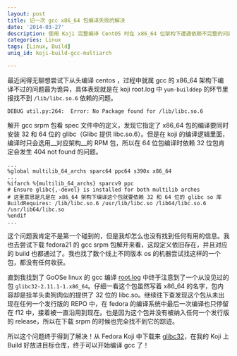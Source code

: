 ```yaml
---
layout: post
title: 记一次 gcc x86_64 包编译失败的解决
date: '2014-03-27'
description: 使用 Koji 完整编译 CentOS 时在 x86_64 位架构下遭遇依赖不完整的问题
categories: Linux
tags: [Linux, Build]
uniq_id: koji-build-gcc-multiarch

---
```


最近闲得无聊想尝试下从头编译 centos ，过程中就属 gcc 的 x86_64 架构下编译不过的问题最为诡异，具体表现就是在 koji root.log 中 `yum-builddep` 的环节里报找不到 `/lib/libc.so.6` 依赖的问题。

```
DEBUG util.py:264:  Error: No Package found for /lib/libc.so.6
```

解开 gcc srpm 包看 spec 文件中的定义，发现它指定了 x86_64 包的编译要同时安装 32 和 64 位的 glibc（Glibc 提供 libc.so.6）。但是在 koji 的编译逻辑里面，编译时只会选用__对应架构__的 RPM 包，所以在 64 位包编译时依赖 32 位包肯定会发生 404 not found 的问题。

```
...
%global multilib_64_archs sparc64 ppc64 s390x x86_64
...
%ifarch %{multilib_64_archs} sparcv9 ppc
# Ensure glibc{,-devel} is installed for both multilib arches
# 这里意思是凡是在 x86_64 架构下编译这个包就要依赖 32 和 64 位的 glibc so 库
BuildRequires: /lib/libc.so.6 /usr/lib/libc.so /lib64/libc.so.6 /usr/lib64/libc.so
%endif
...
```

这个问题我肯定不是第一个碰到的，但是我却怎么也没有找到任何有用的信息。我也去尝试下载 fedora21 的 gcc srpm 包解开来看，这段定义依旧存在，并且对应的 build 也都通过了。我也找了数个线上不同版本 os 的机器尝试找这样的一个包，都没有任何收获。

直到我找到了 GoOSe linux 的 gcc 编译 [root.log][1] 中终于注意到了一个从没见过的包 `glibc32-2.11.1-1.x86_64`。仔细一看这个包虽然写着 x86_64 的名字，包内容却是挂羊头卖狗肉似的提供了 32 位的 libc.so。继续往下查发现这个包从未出现在任何一个发行版的 REPO 中，在 fedora 的编译系统中最后一次编译也只停留在 f12 中，接着被一直沿用到现在。也是因为这个包并没有被纳入任何一个发行版的 release，所以在下载 srpm 的时候也完全找不到它的踪迹。

所以这个问题终于得到了解决！从 Fedora Koji 中下载来 [glibc32][2]，在我的 Koji 上 Build 好放进目标仓库，终于可以开始编译 gcc 了！


[1]: http://koji.gooselinux.org/mnt/koji/packages/gcc/4.4.4/13.gl6/data/logs/x86_64/root.log
[2]: http://koji.fedoraproject.org/koji/buildinfo?buildID=153452
